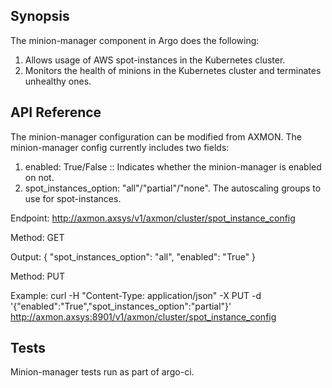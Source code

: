 ## Synopsis

The minion-manager component in Argo does the following:

1. Allows usage of AWS spot-instances in the Kubernetes cluster.
2. Monitors the health of minions in the Kubernetes cluster and terminates unhealthy ones.

## API Reference

The minion-manager configuration can be modified from AXMON. The minion-manager config currently includes two fields:

1. enabled: True/False :: Indicates whether the minion-manager is enabled on not.
2. spot_instances_option: "all"/"partial"/"none". The autoscaling groups to use for spot-instances.

Endpoint: http://axmon.axsys/v1/axmon/cluster/spot_instance_config

Method: GET

Output:
{
  "spot_instances_option": "all",
  "enabled": "True"
}

Method: PUT

Example: curl -H "Content-Type: application/json" -X PUT -d '{"enabled":"True","spot_instances_option":"partial"}' http://axmon.axsys:8901/v1/axmon/cluster/spot_instance_config

## Tests

Minion-manager tests run as part of argo-ci.

